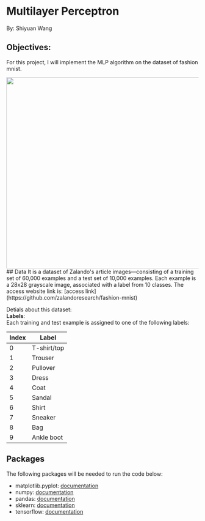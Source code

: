 # Multilayer Perceptron
By: Shiyuan Wang
## Objectives:
For this project, I will implement the MLP algorithm on the dataset of fashion mnist.

<img src="https://encrypted-tbn0.gstatic.com/images?q=tbn:ANd9GcS01ojjph5h0TZnjET_NogXWpJA9_bgnLRmNQ&usqp=CAU" width="800" height="500">
## Data
It is a dataset of Zalando's article images—consisting of a training set of 60,000 examples and a test set of 10,000 examples. Each example is a 28x28 grayscale image, associated with a label from 10 classes. The access website link is: [access link](https://github.com/zalandoresearch/fashion-mnist)

Detials about this dataset:\
**Labels**:\
Each training and test example is assigned to one of the following labels:

| Index | Label |
| --- | --- |
0 |T-shirt/top
1 |Trouser
2 |Pullover
3 |Dress
4 |Coat
5 |Sandal
6 |Shirt
7 |Sneaker
8 |Bag
9 |Ankle boot

## Packages
The following packages will be needed to run the code below:
*   matplotlib.pyplot: [documentation](https://matplotlib.org/stable/api/_as_gen/matplotlib.pyplot.html)
*   numpy: [documentation](https://numpy.org/devdocs/)
*   pandas: [documentation](https://pandas.pydata.org/docs/)
*   sklearn: [documentation](https://scikit-learn.org/stable/)
*   tensorflow: [documentation](https://www.tensorflow.org/api_docs)
